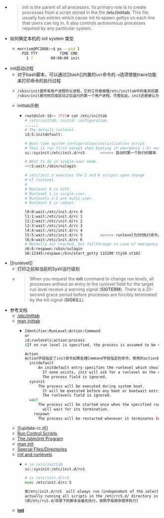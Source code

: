 - > Init is the parent of all processes. Its primary role is to create processes from a script stored in the file **/etc/inittab**. This file usually has entries which cause init to spawn gettys on each line that users can log in. It also controls autonomous processes required by any particular system.
- 如何确定本机的 init system 类型
	- ```sh
	  morrism@PC2886:~$ ps --pid 1
	    PID TTY          TIME CMD
	      1 ?        00:00:00 init
	  ```
- init启动过程
	- 对于bash脚本，可以通过[[bash]]内置的`set`命令的`-x`选项使能trace功能来打印命令的执行过程
	- ```bash
	  /sbin/init是所有用户进程的父进程，它的工作是根据/etc/inittab中的条目创建其他的用户进程，
	  /sbin/init是内核完成启动之后运行的第一个用户进程，尽管如此，init还是被认为是启动过程的一部分
	  ```
	- inittab示例
		- ```bash
		  root@slot-18:~ [P2]# cat /etc/inittab
		  # /etc/inittab: init(8) configuration.
		  ......
		  # The default runlevel.
		  id:5:initdefault:
		  
		  # Boot-time system configuration/initialization script.
		  # This is run first except when booting in emergency (-b) mode.
		  si::sysinit:/etc/init.d/rcS		>>>>>> 启动时第一个执行的脚本
		  
		  # What to do in single-user mode.
		  ~~:S:wait:/sbin/sulogin
		  
		  # /etc/init.d executes the S and K scripts upon change
		  # of runlevel.
		  #
		  # Runlevel 0 is halt.
		  # Runlevel 1 is single-user.
		  # Runlevels 2-5 are multi-user.
		  # Runlevel 6 is reboot.
		  
		  l0:0:wait:/etc/init.d/rc 0
		  l1:1:wait:/etc/init.d/rc 1
		  l2:2:wait:/etc/init.d/rc 2
		  l3:3:wait:/etc/init.d/rc 3
		  l4:4:wait:/etc/init.d/rc 4
		  l5:5:wait:/etc/init.d/rc 5		>>>>>> runlevel为5时执行命令/etc/init.d/rc 5
		  l6:6:wait:/etc/init.d/rc 6
		  # Normally not reached, but fallthrough in case of emergency.
		  z6:6:respawn:/sbin/sulogin
		  S0:12345:respawn:/bin/start_getty 115200 ttyS0 vt102
		  ```
- [[runlevel]]
	- 打印之前和当前的SysV运行级别
	- > When you request the **init** command to change run levels, all processes without an entry in the *runlevel* field for the target run level receive a warning signal (**SIGTERM**). There is a 20-second grace period before processes are forcibly terminated by the kill signal (**SIGKILL**).
- 参考文档
	- [/etc/inittab](https://sites.ualberta.ca/dept/chemeng/AIX-43/share/man/info/C/a_doc_lib/files/aixfiles/inittab.htm)
	- [man inittab](https://www.cyberciti.biz/howto/question/man/inittab-man-page.php)
		- ```bash
		  Identifier:RunLevel:Action:Command
		  or
		  id:runlevels:action:process
		  (If no run level is specified, the process is assumed to be valid at all run levels.)
		  
		  Action
		  Action字段指定了init命令如果处理Command字段指定的命令，常用的action如下
		  	initdefault		
		  		An initdefault entry specifies the runlevel which should be entered after system boot. 
		          If none exists, init will ask for a runlevel on the console. 
		          The process field is ignored.
		  	sysinit
		      	The process will be executed during system boot. 
		          It will be executed before any boot or bootwait entries. 
		          The runlevels field is ignored.
		  	wait
		      	The process will be started once when the specified runlevel is entered and init 
		          will wait for its termination.
		      respawn
		      	The process will be restarted whenever it terminates (e.g. getty).
		  ```
	- [[update-rc.d]]
	- [Run Control Scripts](https://docs.huihoo.com/opensolaris/system-administration-guide-basic-administration/html/ch14s10.html)
	- [The /sbin/init Program](http://coffeenix.net/doc/kernel/startup.html/x394.html)
	- [man init](https://linux.die.net/man/8/init)
	- [Special Files/Directories](https://www.sharetechnote.com/html/Linux_SpecialFiles.html)
	- [init and runlevels](http://linux-training.be/sysadmin/ch15.html)
		- ```bash
		  # in /etc/inittab
		  si::sysinit:/etc/init.d/rcS
		  
		  # in /etc/init.d/rcS
		  exec /etc/init.d/rc S
		  
		  即/etc/init.d/rcS  will always run（independent of the selected runlevel）,The script is 
		  actually running all scripts in the /etc/rcS.d/ directory in alphabetical order.
		  (即/etc/rcS.d/目录下的脚本会最先执行，按照字母顺序顺序执行)
		  
		  ```
	- [**init**](https://www.learnlinux.org.za/courses/build/internals/ch03s02)